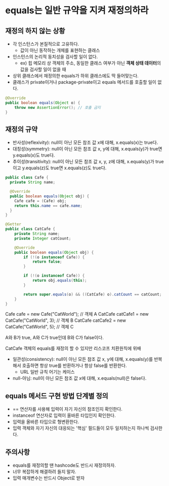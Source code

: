 # equals는 일반 규약을 지켜 재정의하라

## 재정의 하지 않는 상황

- 각 인스턴스가 본질적으로 고유하다.
  - 값이 아닌 동작하는 개체를 표현하는 클래스
- 인스턴스의 논리적 동치성을 검사할 일이 없다.
  - ex) 힙 메모리 상 객체의 주소, 동일한 클래스 여부가 아닌 **객체 상태 데이터**의 값을 검사할 일이 없을 때
- 상위 클래스에서 재정의한 equals가 하위 클래스에도 딱 들어맞는다.
- 클래스가 private이거나 package-private이고 equals 메서드를 호출할 일이 없다.
```java
@Override
public boolean equals(Object o) {
    throw new AssertionError(); // 호출 금지
}
```

## 재정의 규약

- 반사성(reflexivity): null이 아닌 모든 참조 값 x에 대해, x.equals(x)는 true다.
- 대칭성(symmetry): null이 아닌 모든 참조 값 x, y에 대해, x.equals(y)가 true면 y.equals(x)도 true다.
- 추이성(transitivity): null이 아닌 모든 참조 값 x, y, z에 대해, x.equals(y)가 true이고 y.equals(z)도 true면 x.equals(z)도 true다.

```java
public class Cafe {
  private String name;

  @Override
  public boolean equals(Object obj) {
    Cafe cafe = (Cafe) obj;
    return this.name == cafe.name;
  }
}

@Getter
public class CatCafe {
    private String name;
    private Integer catCount;

    @Override
    public boolean equals(Object obj) {
        if (!(o instanceof Cafe)) {
            return false;
        }

        if (!(o instanceof Cafe)) {
            return obj.equals(this);
        }

        return super.equals(o) && ((CatCafe) o).catCount == catCount;
    }
}
```
Cafe cafe = new Cafe("CatWorld"); // 객체 A
CatCafe catCafe1 = new CatCafe("CatWorld", 3); // 객체 B
CatCafe catCafe2 = new CatCafe("CatWorld", 5); // 객체 C

A와 B가 true, A와 C가 true인데 B와 C가 false이다.

CatCafe 객체의 equals를 재정의 할 수 있지만 리스코프 치환원칙에 위배

- 일관성(consistency): null이 아닌 모든 참조 값 x, y에 대해, x.equals(y)를 반복해서 호출하면 항상 true를 반환하거나 항상 false를 반환한다.
  - URL 일반 규칙 어기는 케이스
- null-아님: null이 아닌 모든 참조 값 x에 대해, x.equals(null)은 false다.

## equals 메서드 구현 방법 단계별 정의
- == 연산자를 사용해 입력이 자기 자신의 참조인지 확인한다.
- instanceof  연산자로 입력이 올바른 타입인지 확인한다.
- 입력을 올바른 타입으로 형변환한다.
- 입력 객체와 자기 자신의 대응되는 '핵심' 필드들이 모두 일치하는지 하나씩 검사한다.

## 주의사항
- equals를 재정의할 땐 hashcode도 반드시 재정의하자.
- 너무 복잡하게 해결하려 들지 말자.
- 입력 매개변수는 반드시 Object로 받자